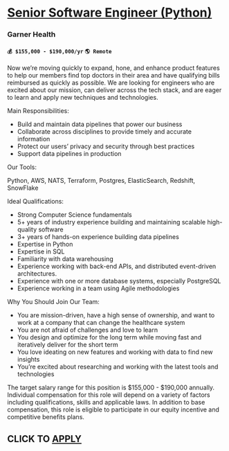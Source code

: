 # [Senior Software Engineer (Python)](https://www.remotewlb.com/apply/senior-software-engineer-python-137868)  
### Garner Health  
#### `💰 $155,000 - $190,000/yr` `🌎 Remote`  

Now we’re moving quickly to expand, hone, and enhance product features to help our members find top doctors in their area and have qualifying bills reimbursed as quickly as possible. We are looking for engineers who are excited about our mission, can deliver across the tech stack, and are eager to learn and apply new techniques and technologies.

Main Responsibilities:

  * Build and maintain data pipelines that power our business
  * Collaborate across disciplines to provide timely and accurate information
  * Protect our users’ privacy and security through best practices
  * Support data pipelines in production

Our Tools:

Python, AWS, NATS, Terraform, Postgres, ElasticSearch, Redshift, SnowFlake

Ideal Qualifications:

  * Strong Computer Science fundamentals
  * 5+ years of industry experience building and maintaining scalable high-quality software
  * 3+ years of hands-on experience building data pipelines
  * Expertise in Python
  * Expertise in SQL
  * Familiarity with data warehousing
  * Experience working with back-end APIs, and distributed event-driven architectures.
  * Experience with one or more database systems, especially PostgreSQL
  * Experience working in a team using Agile methodologies

Why You Should Join Our Team:

  * You are mission-driven, have a high sense of ownership, and want to work at a company that can change the healthcare system
  * You are not afraid of challenges and love to learn
  * You design and optimize for the long term while moving fast and iteratively deliver for the short term
  * You love ideating on new features and working with data to find new insights
  * You’re excited about researching and working with the latest tools and technologies 

The target salary range for this position is $155,000 - $190,000 annually. Individual compensation for this role will depend on a variety of factors including qualifications, skills and applicable laws. In addition to base compensation, this role is eligible to participate in our equity incentive and competitive benefits plans.

  
## CLICK TO [APPLY](https://www.remotewlb.com/apply/senior-software-engineer-python-137868)

